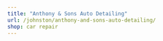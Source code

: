 ```yaml
---
title: "Anthony & Sons Auto Detailing"
url: /johnston/anthony-and-sons-auto-detailing/
shop: car repair
---
```

